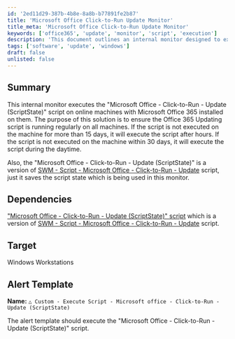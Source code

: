 ```yaml
---
id: '2ed11d29-387b-4b8e-8a8b-b77891fe2b87'
title: 'Microsoft Office Click-to-Run Update Monitor'
title_meta: 'Microsoft Office Click-to-Run Update Monitor'
keywords: ['office365', 'update', 'monitor', 'script', 'execution']
description: 'This document outlines an internal monitor designed to execute the Microsoft Office Click-to-Run Update script on online machines with Microsoft Office 365 installed. It ensures the update script runs regularly, executing after hours if not run in 15 days and during the day if not run in 30 days.'
tags: ['software', 'update', 'windows']
draft: false
unlisted: false
---
```

## Summary

This internal monitor executes the "Microsoft Office - Click-to-Run - Update (ScriptState)" script on online machines with Microsoft Office 365 installed on them. The purpose of this solution is to ensure the Office 365 Updating script is running regularly on all machines. If the script is not executed on the machine for more than 15 days, it will execute the script after hours. If the script is not executed on the machine within 30 days, it will execute the script during the daytime.

Also, the "Microsoft Office - Click-to-Run - Update (ScriptState)" is a version of [SWM - Script - Microsoft Office - Click-to-Run - Update](<../scripts/Microsoft Office - Click-to-Run - Update.md>) script, just it saves the script state which is being used in this monitor.

## Dependencies

["Microsoft Office - Click-to-Run - Update (ScriptState)" script](https://proval.itglue.com/DOC-5078775-14166219) which is a version of [SWM - Script - Microsoft Office - Click-to-Run - Update](<../scripts/Microsoft Office - Click-to-Run - Update.md>) script.

## Target

Windows Workstations

## Alert Template

**Name:** `△ Custom - Execute Script - Microsoft office - Click-to-Run - Update (ScriptState)`

The alert template should execute the "Microsoft Office - Click-to-Run - Update (ScriptState)" script.













